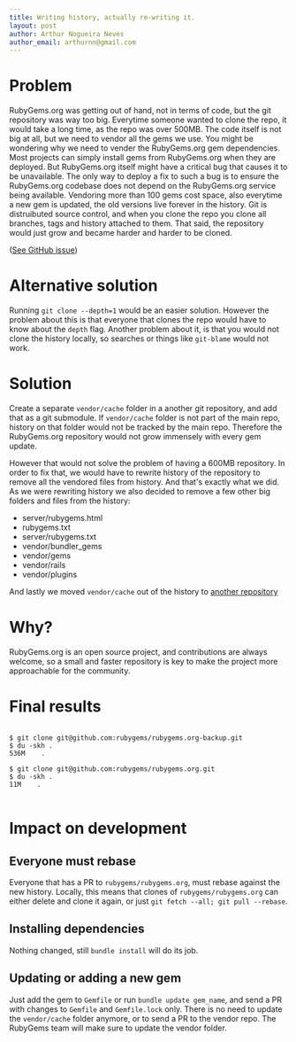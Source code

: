 ```yaml
---
title: Writing history, actually re-writing it.
layout: post
author: Arthur Nogueira Neves
author_email: arthurnn@gmail.com
---
```


# Problem
RubyGems.org was getting out of hand, not in terms of code, but the git repository was way too big. Everytime someone wanted to clone the repo, it would take a long time, as the repo was over 500MB. The code itself is not big at all, but we need to vendor all the gems we use.
You might be wondering why we need to vender the RubyGems.org gem dependencies. Most projects can simply install gems from RubyGems.org when they are deployed. But RubyGems.org itself might have a critical bug that causes it to be unavailable. The only way to deploy a fix to such a bug is to ensure the RubyGems.org codebase does not depend on the RubyGems.org service being available.
Vendoring more than 100 gems cost space, also everytime a new gem is updated, the old versions live forever in the history. Git is distruibuted source control, and when you clone the repo you clone all branches, tags and history attached to them. That said, the repository would just grow and became harder and harder to be cloned.

([See GitHub issue](https://github.com/rubygems/rubygems.org/issues/610))

# Alternative solution
Running `git clone --depth=1` would be an easier solution. However the problem about this is that everyone that clones the repo would have to know about the `depth` flag. Another problem about it, is that you would not clone the history locally, so searches or things like `git-blame` would not work.

# Solution
Create a separate `vendor/cache` folder in a another git repository, and add that as a git submodule. If `vendor/cache` folder is not part of the main repo, history on that folder would not be tracked by the main repo. Therefore the RubyGems.org repository would not grow immensely with every gem update.

However that would not solve the problem of having a 600MB repository. In order to fix that, we would have to rewrite history of the repository to remove all the vendored files from history. And that's exactly what we did. As we were rewriting history we also decided to remove a few other big folders and files from the history:

* server/rubygems.html
* rubygems.txt
* server/rubygems.txt
* vendor/bundler_gems
* vendor/gems
* vendor/rails
* vendor/plugins

And lastly we moved `vendor/cache` out of the history to [another repository](https://github.com/rubygems/rubygems.org-vendor)

# Why?
RubyGems.org is an open source project, and contributions are always welcome, so a small and faster repository is key to make the project more approachable for the community.

# Final results
<pre>
<code class="bash">
$ git clone git@github.com:rubygems/rubygems.org-backup.git
$ du -skh .
536M    .

$ git clone git@github.com:rubygems/rubygems.org.git
$ du -skh .
11M    .
</code>
</pre>

# Impact on development

## Everyone must rebase
Everyone that has a PR to `rubygems/rubygems.org`, must rebase against the new history. Locally, this means that clones of `rubygems/rubygems.org` can either delete and clone it again, or just `git fetch --all; git pull --rebase`.

## Installing dependencies
Nothing changed, still `bundle install` will do its job.

## Updating or adding a new gem
Just add the gem to `Gemfile` or run `bundle update gem_name`, and send a PR with changes to `Gemfile` and `Gemfile.lock` only. There is no need to update the `vendor/cache` folder anymore, or to send a PR to the vendor repo. The RubyGems team will make sure to update the vendor folder.
